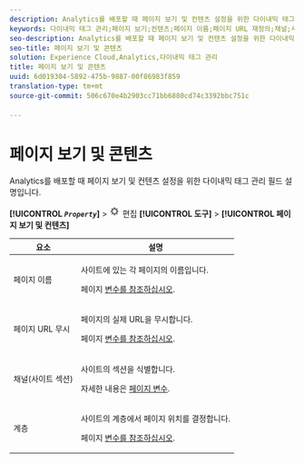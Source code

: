 ```yaml
---
description: Analytics를 배포할 때 페이지 보기 및 컨텐츠 설정을 위한 다이내믹 태그 관리 필드 설명입니다.
keywords: 다이내믹 태그 관리;페이지 보기;컨텐츠;페이지 이름;페이지 URL 재정의;채널;사이트 섹션;계층 구조
seo-description: Analytics를 배포할 때 페이지 보기 및 컨텐츠 설정을 위한 다이내믹 태그 관리 필드 설명입니다.
seo-title: 페이지 보기 및 콘텐츠
solution: Experience Cloud,Analytics,다이내믹 태그 관리
title: 페이지 보기 및 콘텐츠
uuid: 6d019304-5892-475b-9887-00f86983f859
translation-type: tm+mt
source-git-commit: 506c670e4b2903cc71bb6880cd74c3392bbc751c

---
```



# 페이지 보기 및 콘텐츠

Analytics를 배포할 때 페이지 보기 및 컨텐츠 설정을 위한 다이내믹 태그 관리 필드 설명입니다.

**[!UICONTROL *`Property`*]** &gt; ![](assets/settings_gear.png) 편집 **[!UICONTROL 도구]** &gt; **[!UICONTROL 페이지 보기 및 컨텐츠]**

<table id="table_654149A8A66B404BBF9BAF8EC67F5F8F"> 
 <thead> 
  <tr> 
   <th colname="col1" class="entry"> 요소 </th> 
   <th colname="col2" class="entry"> 설명 </th> 
  </tr> 
 </thead>
 <tbody> 
  <tr> 
   <td colname="col1"> 페이지 이름 </td> 
   <td colname="col2"> <p>사이트에 있는 각 페이지의 이름입니다. </p> <p>페이지 <a href="/help/implement/js-implementation/c-variables/page-variables.md">변수를 참조하십시오</a>. </p> </td> 
  </tr> 
  <tr> 
   <td colname="col1"> 페이지 URL 무시 </td> 
   <td colname="col2"> <p> 페이지의 실제 URL을 무시합니다. </p> <p>페이지 <a href="/help/implement/js-implementation/c-variables/page-variables.md">변수를 참조하십시오</a>. </p> </td> 
  </tr> 
  <tr> 
   <td colname="col1"> 채널(사이트 섹션) </td> 
   <td colname="col2"> <p>사이트의 섹션을 식별합니다.  </p> <p>자세한 내용은 <a href="/help/implement/js-implementation/c-variables/page-variables.md">페이지 변수</a>. </p> </td> 
  </tr> 
  <tr> 
   <td colname="col1"> 계층 </td> 
   <td colname="col2"> <p>사이트의 계층에서 페이지 위치를 결정합니다.  </p> <p>페이지 <a href="/help/implement/js-implementation/c-variables/page-variables.md">변수를 참조하십시오</a>. </p> </td> 
  </tr> 
 </tbody> 
</table>

